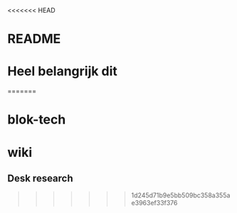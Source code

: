 <<<<<<< HEAD
# README

# Heel belangrijk dit


=======
# blok-tech

# wiki 

## Desk research
>>>>>>> 1d245d71b9e5bb509bc358a355ae3963ef33f376
